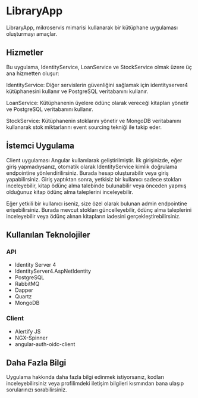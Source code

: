 <h1>LibraryApp</h1>
<p>LibraryApp, mikroservis mimarisi kullanarak bir kütüphane uygulaması oluşturmayı amaçlar.</p>

<h2>Hizmetler</h2>
<p>Bu uygulama, IdentityService, LoanService ve StockService olmak üzere üç ana hizmetten oluşur:</p>

<p>IdentityService: Diğer servislerin güvenliğini sağlamak için identityserver4 kütüphanesini kullanır ve PostgreSQL veritabanını kullanır.</p>

<p>LoanService: Kütüphanenin üyelere ödünç olarak vereceği kitapları yönetir ve PostgreSQL veritabanını kullanır.</p>

<p>StockService: Kütüphanenin stoklarını yönetir ve MongoDB veritabanını kullanarak stok miktarlarını event sourcing tekniği ile takip eder.</p>

<h2>İstemci Uygulama</h2>
<p>Client uygulaması Angular kullanılarak geliştirilmiştir. İlk girişinizde, eğer giriş yapmadıysanız, otomatik olarak IdentityService kimlik doğrulama endpointine yönlendirilirsiniz. Burada hesap oluşturabilir veya giriş yapabilirsiniz. Giriş yaptıktan sonra, yetkisiz bir kullanıcı sadece stokları inceleyebilir, kitap ödünç alma talebinde bulunabilir veya önceden yapmış olduğunuz kitap ödünç alma taleplerini inceleyebilir.</p>

<p>Eğer yetkili bir kullanıcı iseniz, size özel olarak bulunan admin endpointine erişebilirsiniz. Burada mevcut stokları güncelleyebilir, ödünç alma taleplerini inceleyebilir veya ödünç alınan kitapların iadesini gerçekleştirebilirsiniz.</p>

<h2>Kullanılan Teknolojiler</h2>
<h3>API</h3>
<ul>
  <li>Identity Server 4</li>
  <li>IdentityServer4.AspNetIdentity</li>
  <li>PostgreSQL</li>
  <li>RabbitMQ</li>
  <li>Dapper</li>
  <li>Quartz</li>
  <li>MongoDB</li>
</ul>
<h3>Client</h3>
<ul>
  <li>Alertify JS</li>
  <li>NGX-Spinner</li>
  <li>angular-auth-oidc-client</li>
</ul>

<h2>Daha Fazla Bilgi</h2>
<p>Uygulama hakkında daha fazla bilgi edinmek istiyorsanız, kodları inceleyebilirsiniz veya profilimdeki iletişim bilgileri kısmından bana ulaşıp sorularınızı sorabilirsiniz.</p>
